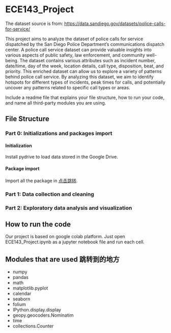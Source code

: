 # ECE143_Project

The dataset source is from: https://data.sandiego.gov/datasets/police-calls-for-service/


This project aims to analyze the dataset of police calls for service dispatched by the San Diego Police
Department’s communications dispatch center. A police call service dataset can provide valuable insights into
various aspects of public safety, law enforcement, and community well-being. The dataset contains various
attributes such as incident number, date/time, day of the week, location details, call type, disposition, beat,
and priority. This enriched dataset can allow us to explore a variety of patterns behind police call service.
By analyzing this dataset, we aim to identify hotspots for different types of incidents, peak times for calls,
and potentially uncover any patterns related to specific call types or areas.

Include a readme file that explains your file structure, how to run your code, and name all third-party modules you are using.

## File Structure
### Part 0: Initializations and packages import
#### Initialization
Install pydrive to load data stored in the Google Drive.

#### Package import
Import all the package in [点击跳转](#jump).

### Part 1: Data collection and cleaning


### Part 2: Exploratory data analysis and visualization


## How to run the code
Our project is based on google colab platform. Just open ECE143_Project.ipynb as a jupyter notebook file and run each cell.

## Modules that are used  <span id="jump">跳转到的地方</span>
* numpy 
* pandas
* math
* matplotlib.pyplot
* calendar
* seaborn
* folium
* IPython.display.display
* geopy.geocoders.Nominatim
* time
* collections.Counter

